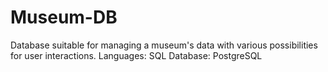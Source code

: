 # Museum-DB
Database suitable for managing a museum's data with various possibilities for user interactions.  Languages: SQL Database: PostgreSQL
